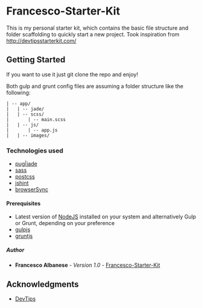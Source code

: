 # Francesco-Starter-Kit
This is my personal starter kit, which contains the basic file structure and folder scaffolding to quickly start a new project. Took inspiration from http://devtipsstarterkit.com/

## Getting Started

If you want to use it just git clone the repo and enjoy!

Both gulp and grunt config files are assuming a folder structure like the following:

  ```
  | -- app/
  |   | -- jade/
  |   | -- scss/
  |       | -- main.scss
  |   | -- js/
  |       | -- app.js
  |   | -- images/
  ```

### Technologies used

- [pug|jade](https://pugjs.org/api/getting-started.html)
- [sass](http://sass-lang.com/)
- [postcss](https://github.com/postcss/postcss)
- [jshint](https://github.com/jshint/jshint)
- [browserSync](https://www.browsersync.io/)

#### Prerequisites

  - Latest version of [NodeJS](https://nodejs.org/en/) installed on your system and alternatively Gulp or Grunt, depending on your preference
  - [gulpjs](http://gulpjs.com/)
  - [gruntjs](http://gruntjs.com/)

##### Author

* **Francesco Albanese** - *Version 1.0* - [Francesco-Starter-Kit](https://github.com/francesco-albanese/Francesco-Starter-Kit)

## Acknowledgments

* [DevTips](https://github.com/DevTips)
